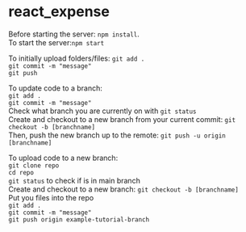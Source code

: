# react_expense

Before starting the server: `npm install`.<br>
To start the server:`npm start`<br>

To initially upload folders/files:
`git add .`<br>
`git commit -m "message"`<br>
`git push`

To update code to a branch:<br>
`git add .`<br>
`git commit -m "message"`<br>
Check what branch you are currently on with `git status` <br>
Create and checkout to a new branch from your current commit: `git checkout -b [branchname]`<br>
Then, push the new branch up to the remote: `git push -u origin [branchname]`

To upload code to a new branch:<br>
`git clone repo`<br>
`cd repo`<br>
`git status` to check if is in main branch<br>
Create and checkout to a new branch: `git checkout -b [branchname]`<br>
Put you files into the repo<br>
`git add .`<br>
`git commit -m "message"`<br>
`git push origin example-tutorial-branch`
